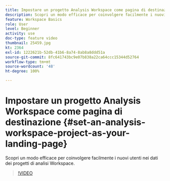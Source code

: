 ```yaml
---
title: Impostare un progetto Analysis Workspace come pagina di destinazione
description: Scopri un modo efficace per coinvolgere facilmente i nuovi utenti nei dati dei progetti di analisi Workspace
feature: Workspace Basics
role: User
level: Beginner
activity: use
doc-type: feature video
thumbnail: 25459.jpg
kt: 2364
exl-id: 1222621b-52db-41b6-8a74-8ab8a8ddd51a
source-git-commit: 8fc641743bc9e07b838a22ca64ccc15344d52764
workflow-type: tm+mt
source-wordcount: '48'
ht-degree: 100%

---
```


# Impostare un progetto Analysis Workspace come pagina di destinazione {#set-an-analysis-workspace-project-as-your-landing-page}

Scopri un modo efficace per coinvolgere facilmente i nuovi utenti nei dati dei progetti di analisi Workspace.

>[!VIDEO](https://video.tv.adobe.com/v/25459/?quality=12&learn=on)
